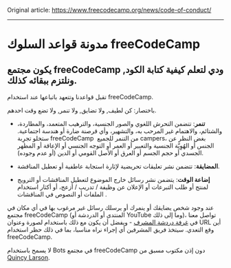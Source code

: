 Original article: https://www.freecodecamp.org/news/code-of-conduct/

---

# مدونة قواعد السلوك freeCodeCamp

## يكون مجتمع freeCodeCamp ودي لتعلم كيفية كتابة الكود, ونلتزم ببقائه كذلك.

تقبل قواعدنا وتتعهد باتباعها عند استخدام freeCodeCamp.

باختصار: كن لطيف, ولا تضايق, ولا تنمر, ولا تضع وقت احدهم.

- **تنمر**: تتضمن التحرش اللغوي والصور الجنسية، والترهيب المتعمد، والمطاردة، والشتائم، والاهتمام غير المرحب به، والتشهير، وأي قرصنة ضارة أو هندسة اجتماعية. ستخلو تجرِبة freeCodeCamp  من التنمر للجميع campers، بغض النظر عن الجنس أو الهُوِيَّة الجنسية والتعبير أو العمر أو التوجه الجنسي أو الإعاقة أو المظهر الجسدي أو حجم الجسم أو العرق أو الأصل القومي أو الدين (أو عدم وجوده).

- **المضايقة**: تتضمن نشر تعليقات تحريضية لإثارة استجابة عاطفية أو تعطيل المناقشة.

- **إضاعة الوقت**: يتضمن نشر رسائل خارج الموضوع لتعطيل المناقشات أو الترويج لمنتج أو طلب التبرعات أو الإعلان عن وظيفة / تدريب / أزعج، أو أكثار استخدام  الملفات أو النصوص في المناقشات.

عند وجود شخص يضايقك أو ينمرك أو يرسلك رسائل غير مرغوب بها في أي مكان في مجتمع freeCodeCamp (المنتدى أو الدردشة أو YouTube وما إلى ذلك)، تواصل معنا في [غرفة دردشة المشرف](https://discord.gg/PRyKn3Vbay) - ويفضل أن يكون مع ذلك باستخدام لصورة وعنوان URL أين وقع التعدي. سيتخذ فريق المشرفين أي إجراء نراه مناسبا، بما في ذلك حظر استخدام freeCodeCamp.

لا يسمح باستخدام Bots في مجتمع freeCodeCamp دون إذن مكتوب مسبق من [Quincy Larson](https://www.twitter.com/ossia).